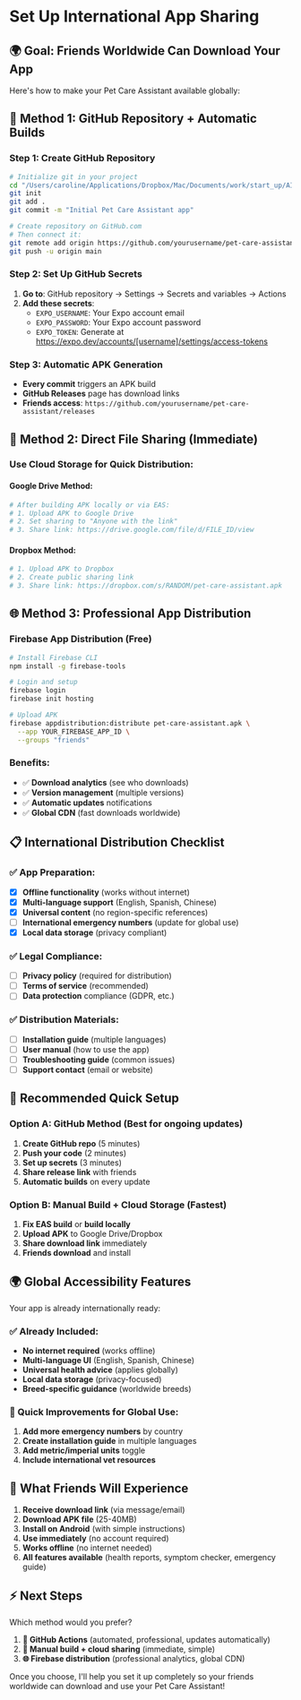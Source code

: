 # Set Up International App Sharing

## 🌍 **Goal: Friends Worldwide Can Download Your App**

Here's how to make your Pet Care Assistant available globally:

## 🚀 **Method 1: GitHub Repository + Automatic Builds**

### Step 1: Create GitHub Repository
```bash
# Initialize git in your project
cd "/Users/caroline/Applications/Dropbox/Mac/Documents/work/start_up/AI_application/Pet_google"
git init
git add .
git commit -m "Initial Pet Care Assistant app"

# Create repository on GitHub.com
# Then connect it:
git remote add origin https://github.com/yourusername/pet-care-assistant.git
git push -u origin main
```

### Step 2: Set Up GitHub Secrets
1. **Go to**: GitHub repository → Settings → Secrets and variables → Actions
2. **Add these secrets**:
   - `EXPO_USERNAME`: Your Expo account email
   - `EXPO_PASSWORD`: Your Expo account password  
   - `EXPO_TOKEN`: Generate at https://expo.dev/accounts/[username]/settings/access-tokens

### Step 3: Automatic APK Generation
- **Every commit** triggers an APK build
- **GitHub Releases** page has download links
- **Friends access**: `https://github.com/yourusername/pet-care-assistant/releases`

## 📱 **Method 2: Direct File Sharing (Immediate)**

### Use Cloud Storage for Quick Distribution:

#### **Google Drive Method:**
```bash
# After building APK locally or via EAS:
# 1. Upload APK to Google Drive
# 2. Set sharing to "Anyone with the link"
# 3. Share link: https://drive.google.com/file/d/FILE_ID/view
```

#### **Dropbox Method:**
```bash
# 1. Upload APK to Dropbox
# 2. Create public sharing link
# 3. Share link: https://dropbox.com/s/RANDOM/pet-care-assistant.apk
```

## 🌐 **Method 3: Professional App Distribution**

### **Firebase App Distribution (Free)**
```bash
# Install Firebase CLI
npm install -g firebase-tools

# Login and setup
firebase login
firebase init hosting

# Upload APK
firebase appdistribution:distribute pet-care-assistant.apk \
  --app YOUR_FIREBASE_APP_ID \
  --groups "friends"
```

### **Benefits:**
- ✅ **Download analytics** (see who downloads)
- ✅ **Version management** (multiple versions)
- ✅ **Automatic updates** notifications
- ✅ **Global CDN** (fast downloads worldwide)

## 📋 **International Distribution Checklist**

### ✅ **App Preparation:**
- [x] **Offline functionality** (works without internet)
- [x] **Multi-language support** (English, Spanish, Chinese)
- [x] **Universal content** (no region-specific references)
- [ ] **International emergency numbers** (update for global use)
- [x] **Local data storage** (privacy compliant)

### ✅ **Legal Compliance:**
- [ ] **Privacy policy** (required for distribution)
- [ ] **Terms of service** (recommended)
- [ ] **Data protection** compliance (GDPR, etc.)

### ✅ **Distribution Materials:**
- [ ] **Installation guide** (multiple languages)
- [ ] **User manual** (how to use the app)
- [ ] **Troubleshooting guide** (common issues)
- [ ] **Support contact** (email or website)

## 🎯 **Recommended Quick Setup**

### **Option A: GitHub Method (Best for ongoing updates)**
1. **Create GitHub repo** (5 minutes)
2. **Push your code** (2 minutes)
3. **Set up secrets** (3 minutes)
4. **Share release link** with friends
5. **Automatic builds** on every update

### **Option B: Manual Build + Cloud Storage (Fastest)**
1. **Fix EAS build** or **build locally**
2. **Upload APK** to Google Drive/Dropbox
3. **Share download link** immediately
4. **Friends download** and install

## 🌍 **Global Accessibility Features**

Your app is already internationally ready:

### **✅ Already Included:**
- **No internet required** (works offline)
- **Multi-language UI** (English, Spanish, Chinese)
- **Universal health advice** (applies globally)
- **Local data storage** (privacy-focused)
- **Breed-specific guidance** (worldwide breeds)

### **🔧 Quick Improvements for Global Use:**
1. **Add more emergency numbers** by country
2. **Create installation guide** in multiple languages
3. **Add metric/imperial units** toggle
4. **Include international vet resources**

## 📲 **What Friends Will Experience**

1. **Receive download link** (via message/email)
2. **Download APK file** (25-40MB)
3. **Install on Android** (with simple instructions)
4. **Use immediately** (no account required)
5. **Works offline** (no internet needed)
6. **All features available** (health reports, symptom checker, emergency guide)

## ⚡ **Next Steps**

Which method would you prefer?

1. **🚀 GitHub Actions** (automated, professional, updates automatically)
2. **📱 Manual build + cloud sharing** (immediate, simple)
3. **🌐 Firebase distribution** (professional analytics, global CDN)

Once you choose, I'll help you set it up completely so your friends worldwide can download and use your Pet Care Assistant!
